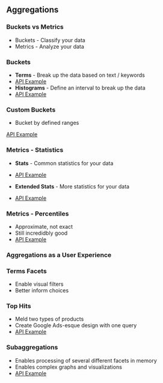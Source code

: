 ## Aggregations


### Buckets vs Metrics

* Buckets - Classify your data
* Metrics - Analyze your data


### Buckets

* **Terms** - Break up the data based on text / keywords
* [API Example](http://esdemo.local:9200/_plugin/marvel/sense/#07-aggregations,L5)
* **Histograms** - Define an interval to break up the data
* [API Example](http://esdemo.local:9200/_plugin/marvel/sense/#07-aggregations,L140)


### Custom Buckets

* Bucket by defined ranges

[API Example](http://esdemo.local:9200/_plugin/marvel/sense/#07-aggregations,L40)


### Metrics - Statistics

* **Stats** - Common statistics for your data

* [API Example](http://esdemo.local:9200/_plugin/marvel/sense/#07-aggregations,S7.4)

* **Extended Stats** - More statistics for your data

* [API Example](http://esdemo.local:9200/_plugin/marvel/sense/#07-aggregations,S7.5)


### Metrics - Percentiles

* Approximate, not exact
* Still incredidbly good
* [API Example](http://esdemo.local:9200/_plugin/marvel/sense/#07-aggregations,S7.7)


### Aggregations as a User Experience


### Terms Facets
* Enable visual filters
* Better inform choices


### Top Hits
* Meld two types of products
* Create Google Ads-esque design with one query
* [API Example](http://esdemo.local:9200/_plugin/marvel/sense/#07-aggregations,L171)


### Subaggregations
* Enables processing of several different facets in memory
* Enables complex graphs and visualizations
* [API Example](http://esdemo.local:9200/_plugin/marvel/sense/#07-aggregations,L203)